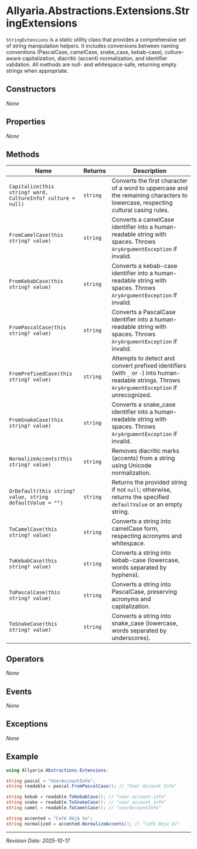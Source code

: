 ﻿# Allyaria.Abstractions.Extensions.StringExtensions

`StringExtensions` is a static utility class that provides a comprehensive set of string manipulation helpers. It
includes conversions between naming conventions (PascalCase, camelCase, snake_case, kebab-case), culture-aware
capitalization, diacritic (accent) normalization, and identifier validation. All methods are null- and whitespace-safe,
returning empty strings when appropriate.

## Constructors

*None*

## Properties

*None*

## Methods

| Name                                                         | Returns  | Description                                                                                                                                       |
|--------------------------------------------------------------|----------|---------------------------------------------------------------------------------------------------------------------------------------------------|
| `Capitalize(this string? word, CultureInfo? culture = null)` | `string` | Converts the first character of a word to uppercase and the remaining characters to lowercase, respecting cultural casing rules.                  |
| `FromCamelCase(this string? value)`                          | `string` | Converts a camelCase identifier into a human-readable string with spaces. Throws `AryArgumentException` if invalid.                               |
| `FromKebabCase(this string? value)`                          | `string` | Converts a kebab-case identifier into a human-readable string with spaces. Throws `AryArgumentException` if invalid.                              |
| `FromPascalCase(this string? value)`                         | `string` | Converts a PascalCase identifier into a human-readable string with spaces. Throws `AryArgumentException` if invalid.                              |
| `FromPrefixedCase(this string? value)`                       | `string` | Attempts to detect and convert prefixed identifiers (with `_` or `-`) into human-readable strings. Throws `AryArgumentException` if unrecognized. |
| `FromSnakeCase(this string? value)`                          | `string` | Converts a snake_case identifier into a human-readable string with spaces. Throws `AryArgumentException` if invalid.                              |
| `NormalizeAccents(this string? value)`                       | `string` | Removes diacritic marks (accents) from a string using Unicode normalization.                                                                      |
| `OrDefault(this string? value, string defaultValue = "")`    | `string` | Returns the provided string if not `null`; otherwise, returns the specified `defaultValue` or an empty string.                                    |
| `ToCamelCase(this string? value)`                            | `string` | Converts a string into camelCase form, respecting acronyms and whitespace.                                                                        |
| `ToKebabCase(this string? value)`                            | `string` | Converts a string into kebab-case (lowercase, words separated by hyphens).                                                                        |
| `ToPascalCase(this string? value)`                           | `string` | Converts a string into PascalCase, preserving acronyms and capitalization.                                                                        |
| `ToSnakeCase(this string? value)`                            | `string` | Converts a string into snake_case (lowercase, words separated by underscores).                                                                    |

## Operators

*None*

## Events

*None*

## Exceptions

*None*

## Example

```csharp
using Allyaria.Abstractions.Extensions;

string pascal = "UserAccountInfo";
string readable = pascal.FromPascalCase(); // "User Account Info"

string kebab = readable.ToKebabCase(); // "user-account-info"
string snake = readable.ToSnakeCase(); // "user_account_info"
string camel = readable.ToCamelCase(); // "userAccountInfo"

string accented = "Café Déjà Vu";
string normalized = accented.NormalizeAccents(); // "Cafe Deja Vu"
```

---

*Revision Date: 2025-10-17*
